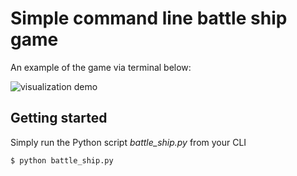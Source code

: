 # Simple command line battle ship game

An example of the game via terminal below:

![visualization
demo](https://github.com/beilmanmich/donors_dashboard/blob/master/viz_demo.gif)

## Getting started

Simply run the Python script _battle_ship.py_ from your CLI

    $ python battle_ship.py
